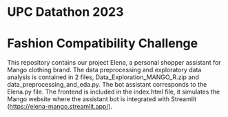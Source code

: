 # UPC Datathon 2023
# Fashion Compatibility Challenge 
This repository contains our project Elena, a personal shopper assistant for Mango clothing brand.
The data preprocessing and exploratory data analysis is contained in 2 files, Data_Exploration_MANGO_R.zip and data_preprocessing_and_eda.py. The bot assistant corresponds to the Elena.py file. The frontend is included in the index.html file, it simulates the Mango website where the assistant bot is integrated with Streamlit (https://elena-mango.streamlit.app/).

